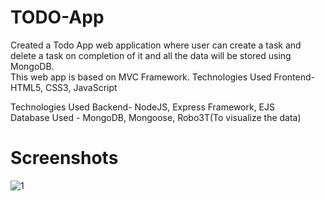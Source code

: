 # TODO-App
Created a Todo App web application where user can create a task and delete a task on completion of it and all the data will be stored using MongoDB. <br/>
This web app is based on MVC Framework. Technologies Used Frontend- HTML5, CSS3, JavaScript <br/>

Technologies Used Backend- NodeJS, Express Framework, EJS <br/>
Database Used - MongoDB, Mongoose, Robo3T(To visualize the data)

# Screenshots
![1](https://user-images.githubusercontent.com/66863702/172021426-de6ee150-337d-4279-85eb-ef138072ecbe.jpg)
